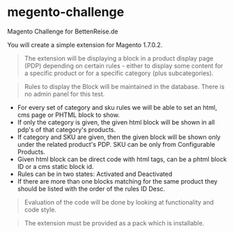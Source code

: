 # megento-challenge
Magento Challenge for BettenReise.de


 You will create a simple extension for Magento 1.7.0.2.

> The extension will be displaying a block in a product display page (PDP) depending on certain rules - either to display some content for a specific product or for a specific category (plus subcategories).

> Rules to display the Block will be maintained in the database. There is no admin panel for this test.

- For every set of category and sku rules we will be able to set an html, cms page or PHTML block to show.
- If only the category is given, the given html block will be shown in all pdp's of that category's products.
- If category and SKU are given, then the given block will be shown only under the related product's PDP.  SKU can be only from Configurable Products.
- Given html block can be direct code with html tags, can be a phtml block ID or a cms static block id.
- Rules can be in two states: Activated and Deactivated
- If there are more than one blocks matching for the same product they should be listed with the order of the rules ID Desc.

> Evaluation of the code will be done by looking at functionality and code style.

> The extension must be provided as a pack which is installable.

